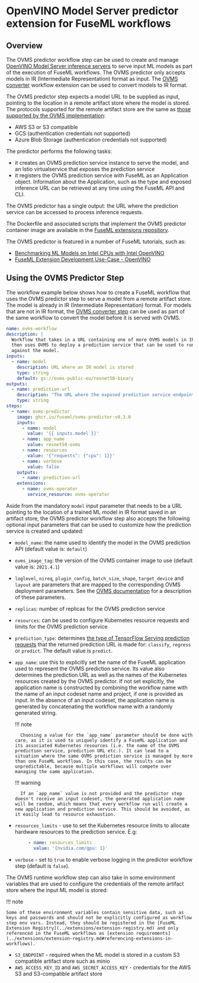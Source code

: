 # OpenVINO Model Server predictor extension for FuseML workflows

## Overview

The OVMS predictor workflow step can be used to create and manage [OpenVINO Model Server inference servers](https://docs.openvino.ai/latest/openvino_docs_ovms.html) to serve input ML models as part of the execution of FuseML workflows. The OVMS predictor only accepts models in IR (Intermediate Representation) format as input. The [OVMS converter](ovms-converter.md) workflow extension can be used to convert models to IR format.

The OVMS predictor step expects a model URL to be supplied as input, pointing to the location in a remote artifact store where the model is stored. The protocols supported for the remote artifact store are the same as [those supported by the OVMS implementation](https://github.com/openvinotoolkit/model_server/tree/v2021.3/deploy#model-repository): 

- AWS S3 or S3 compatible
- GCS (authentication credentials not supported)
- Azure Blob Storage (authentication credentials not supported)

The predictor performs the following tasks:

- it creates an OVMS prediction service instance to serve the model, and an Istio virtualservice that exposes the prediction service
- it registers the OVMS prediction service with FuseML as an Application object. Information about the Application, such as the type and exposed inference URL can be retrieved at any time using the FuseML API and CLI.

The OVMS predictor has a single output: the URL where the prediction service can be accessed to process inference requests.

The Dockerfile and associated scripts that implement the OVMS predictor container image are available in the [FuseML extensions repository](https://github.com/fuseml/extensions/tree/release-0.3/images/inference-services/ovms).

The OVMS predictor is featured in a number of FuseML tutorials, such as:

- [Benchmarking ML Models on Intel CPUs with Intel OpenVINO](../tutorials/openvino-mlflow.md)
- [FuseML Extension Development Use-Case - OpenVINO](../tutorials/openvino-extensions.md)

## Using the OVMS Predictor Step

The workflow example below shows how to create a FuseML workflow that uses the OVMS predictor step to serve a model from a remote artifact store. The model is already in IR (Intermediate Representation) format. For models that are not in IR format, the [OVMS converter step](ovms-converter.md) can be used as part of the same workflow to convert the model before it is served with OVMS.

```yaml
name: ovms-workflow
description: |
  Workflow that takes in a URL containing one of more OVMS models in IR format
  then uses OVMS to deploy a prediction service that can be used to run predictions
  against the model.
inputs:
  - name: model
    description: URL where an IR model is stored
    type: string
    default: gs://ovms-public-eu/resnet50-binary
outputs:
  - name: prediction-url
    description: "The URL where the exposed prediction service endpoint can be contacted to run predictions."
    type: string
steps:
  - name: ovms-predictor
    image: ghcr.io/fuseml/ovms-predictor:v0.3.0
    inputs:
      - name: model
        value: '{{ inputs.model }}'
      - name: app_name
        value: resnet50-ovms
      - name: resources
        value: '{"requests": {"cpu": 1}}'
      - name: verbose
        value: false
    outputs:
      - name: prediction-url
    extensions:
      - name: ovms-operator
        service_resource: ovms-operator
```

Aside from the mandatory `model` input parameter that needs to be a URL pointing to the location of a trained ML model in IR format saved in an artifact store, the OVMS predictor workflow step also accepts the following optional input parameters that can be used to customize how the prediction service is created and updated:

- `model_name`: the name used to identify the model in the OVMS prediction API (default value is: `default`)
- `ovms_image_tag`: the version of the OVMS container image to use (default value is: `2021.4.1`)
- `loglevel`, `nireq`, `plugin_config`, `batch_size`, `shape`, `target_device` and `layout` are parameters that are mapped to the corresponding OVMS deployment parameters. See the [OVMS documentation](https://github.com/openvinotoolkit/model_server/tree/main/deploy#helm-options-references) for a description of these parameters.
- `replicas`: number of replicas for the OVMS prediction service
- `resources`: can be used to configure Kubernetes resource requests and limits for the OVMS prediction service
- `prediction_type`: determines [the type of TensorFlow Serving prediction requests](https://www.tensorflow.org/tfx/serving/api_rest#classify_and_regress_api) that the returned prediction URL is made for: `classify`, `regress` or `predict`. The default value is `predict`.
- `app_name`: use this to explicitly set the name of the FuseML application used to represent the OVMS prediction service. Its value also determines the prediction URL as well as the names of the Kubernetes resources created by the OVMS predictor. If not set explicitly, the application name is constructed by combining the workflow name with the name of an input codeset name and project, if one is provided as input. In the absence of an input codeset, the application name is generated by concatenating the workflow name with a randomly generated string.

    !!! note

        Choosing a value for the `app_name` parameter should be done with care, as it is used to uniquely identify a FuseML application and its associated Kubernetes resources (i.e. the name of the OVMS prediction service, prediction URL etc.). It can lead to a situation where the same OVMS prediction service is managed by more than one FuseML workflows. In this case, the results can be unpredictable, because multiple workflows will compete over managing the same application.
        
    !!! warning
    
        If an `app_name` value is not provided and the predictor step doesn't receive an input codeset, the generated application name will be random, which means that every workflow run will create a new application and prediction service. This should be avoided, as it easily lead to resource exhaustion.

- `resources_limits` - use to set the Kubernetes resource limits to allocate hardware resources to the prediction service. E.g:

    ```yaml
         - name: resources_limits
           value: '{nvidia.com/gpu: 1}'
    ```

- `verbose` - set to `true` to enable verbose logging in the predictor workflow step (default is `false`).

The OVMS runtime workflow step can also take in some environment variables that are used to configure the credentials of the remote artifact store where the input ML model is stored:

!!! note

    Some of these environment variables contain sensitive data, such as keys and passwords and should not be explicitly configured as workflow step env vars. Instead, they should be registered in the [FuseML Extension Registry](../extensions/extension-registry.md) and only referenced in the FuseML workflows as [extension requirements](../extensions/extension-registry.md#referencing-extensions-in-workflows).

- `S3_ENDPOINT` - required when the ML model is stored in a custom S3 compatible artifact store such as minio
- `AWS_ACCESS_KEY_ID` and `AWS_SECRET_ACCESS_KEY` - credentials for the AWS S3 and S3-compatible artifact store


